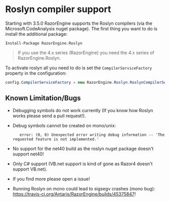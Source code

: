 
# Roslyn compiler support

Starting with 3.5.0 RazorEngine supports the Roslyn compilers (via the Microsoft.CodeAnalysis nuget package).
The first thing you want to do is install the additional package:

	Install-Package RazorEngine.Roslyn

> If you use the 4.x series (RazorEngine) you need the 4.x series of RazorEngine.Roslyn.

To activate roslyn all you need to do is set the `CompilerServiceFactory` property in the configuration:

```csharp
config.CompilerServiceFactory = new RazorEngine.Roslyn.RoslynCompilerServiceFactory();
```

## Known Limitation/Bugs

- Debugging symbols do not work currently (If you know how Roslyn works please send a pull request!).
- Debug symbols cannot be created on mono/unix:

         error: (0, 0) Unexpected error writing debug information -- 'The requested feature is not implemented.'

- No support for the net40 build as the roslyn nuget package doesn't support net40!
- Only C# support (VB.net support is kind of gone as Razor4 doesn't support VB.net).
- If you find more please open a issue!
- Running Roslyn on mono could lead to sigsegv crashes (mono bug): https://travis-ci.org/Antaris/RazorEngine/builds/45375847!
